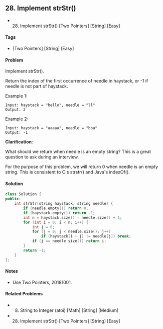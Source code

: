 ## 28. Implement strStr()
- 28. Implement strStr() [Two Pointers] [String] [Easy]

#### Tags
- [Two Pointers] [String] [Easy]

#### Problem
Implement strStr().

Return the index of the first occurrence of needle in haystack, or -1 if needle is not part of haystack.

Example 1:

    Input: haystack = "hello", needle = "ll"
    Output: 2

Example 2:

    Input: haystack = "aaaaa", needle = "bba"
    Output: -1

**Clarification**:

What should we return when needle is an empty string? This is a great question to ask during an interview.

For the purpose of this problem, we will return 0 when needle is an empty string. This is consistent to C's strstr() and Java's indexOf().

#### Solution
``` C++
class Solution {
public:
    int strStr(string haystack, string needle) {
        if (needle.empty()) return 0;
        if (haystack.empty()) return -1;
        int n = haystack.size() - needle.size() + 1;
        for (int i = 0; i < n; i++) {
            int j = 0;
            for (j = 0; j < needle.size(); j++)
                if (haystack[i + j] != needle[j]) break;
            if (j == needle.size()) return i;
        }
        return -1;
    }
};
```

#### Notes
- Use Two Pointers, 20181001.

#### Related Problems
- 8. String to Integer (atoi) [Math] [String] [Medium]
- 28. Implement strStr() [Two Pointers] [String] [Easy]
